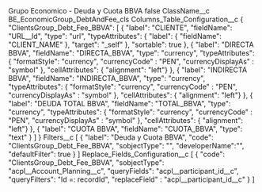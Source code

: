 <?xml version="1.0" encoding="UTF-8"?>
<CustomMetadata xmlns="http://soap.sforce.com/2006/04/metadata" xmlns:xsi="http://www.w3.org/2001/XMLSchema-instance" xmlns:xsd="http://www.w3.org/2001/XMLSchema">
    <label>Grupo Economico - Deuda y Cuota BBVA</label>
    <protected>false</protected>
    <values>
        <field>ClassName__c</field>
        <value xsi:type="xsd:string">BE_EconomicGroup_DebtAndFee_cls</value>
    </values>
    <values>
        <field>Columns_Table_Configuration__c</field>
        <value xsi:type="xsd:string">{
&quot;ClientsGroup_Debt_Fee_BBVA&quot;: [
{
&quot;label&quot;: &quot;CLIENTE&quot;,
&quot;fieldName&quot;: &quot;URL__Id&quot;,
&quot;type&quot;: &quot;url&quot;,
&quot;typeAttributes&quot;: {
&quot;label&quot;: {
&quot;fieldName&quot;: &quot;CLIENT_NAME&quot;
},
&quot;target&quot;: &quot;_self&quot;
},
&quot;sortable&quot;: true
}, 
{
&quot;label&quot;: &quot;DIRECTA BBVA&quot;,
&quot;fieldName&quot;: &quot;DIRECTA_BBVA&quot;,
&quot;type&quot;: &quot;currency&quot;,
&quot;typeAttributes&quot;: {
&quot;formatStyle&quot;: &quot;currency&quot;,
&quot;currencyCode&quot; : &quot;PEN&quot;,
&quot;currencyDisplayAs&quot; : &quot;symbol&quot; 
}, 
&quot;cellAttributes&quot;: { &quot;alignment&quot;: &quot;left&quot;}
},
{
&quot;label&quot;: &quot;INDIRECTA BBVA&quot;,
&quot;fieldName&quot;: &quot;INDIRECTA_BBVA&quot;,
&quot;type&quot;: &quot;currency&quot;,
&quot;typeAttributes&quot;: {
&quot;formatStyle&quot;: &quot;currency&quot;,
&quot;currencyCode&quot; : &quot;PEN&quot;,
&quot;currencyDisplayAs&quot; : &quot;symbol&quot; 
}, 
&quot;cellAttributes&quot;: { &quot;alignment&quot;: &quot;left&quot;}
},
{
&quot;label&quot;: &quot;DEUDA TOTAL BBVA&quot;,
&quot;fieldName&quot;: &quot;TOTAL_BBVA&quot;,
&quot;type&quot;: &quot;currency&quot;,
&quot;typeAttributes&quot;: {
&quot;formatStyle&quot;: &quot;currency&quot;,
&quot;currencyCode&quot; : &quot;PEN&quot;,
&quot;currencyDisplayAs&quot; : &quot;symbol&quot; 
}, 
&quot;cellAttributes&quot;: { &quot;alignment&quot;: &quot;left&quot;}
},
{
&quot;label&quot;: &quot;CUOTA BBVA&quot;,
&quot;fieldName&quot;: &quot;CUOTA_BBVA&quot;,
&quot;type&quot;: &quot;text&quot;
}
]
}</value>
    </values>
    <values>
        <field>Filters__c</field>
        <value xsi:type="xsd:string">[
{
&quot;label&quot;: &quot;Deuda y Cuota BBVA&quot;,
&quot;code&quot;: &quot;ClientsGroup_Debt_Fee_BBVA&quot;,
&quot;sobjectType&quot;: &quot;&quot;,
&quot;developerName&quot;:&quot;&quot;,
&quot;defaultFilter&quot;: true
}
]</value>
    </values>
    <values>
        <field>Replace_Fields_Configuration__c</field>
        <value xsi:type="xsd:string">[
{
&quot;code&quot;: &quot;ClientsGroup_Debt_Fee_BBVA&quot;,
&quot;sobjectType&quot;: &quot;acpl__Account_Planning__c&quot;,
&quot;queryFields&quot;: &quot;acpl__participant_id__c&quot;,
&quot;queryFilters&quot;: &quot;Id =: recordId&quot;,
&quot;replaceField&quot; : &quot;acpl__participant_id__c&quot;
}
]</value>
    </values>
</CustomMetadata>
